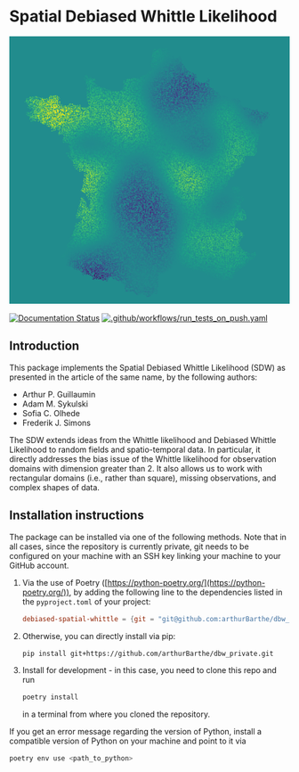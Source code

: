 # Spatial Debiased Whittle Likelihood

![Image](logo.png)

[![Documentation Status](https://readthedocs.org/projects/debiased-spatial-whittle/badge/?version=latest)](https://debiased-spatial-whittle.readthedocs.io/en/latest/?badge=latest)
[![.github/workflows/run_tests_on_push.yaml](https://github.com/arthurBarthe/debiased-spatial-whittle/actions/workflows/run_tests_on_push.yaml/badge.svg)](https://github.com/arthurBarthe/debiased-spatial-whittle/actions/workflows/run_tests_on_push.yaml)


## Introduction

This package implements the Spatial Debiased Whittle Likelihood (SDW) as presented in the article of the same name, by the following authors:

- Arthur P. Guillaumin
- Adam M. Sykulski
- Sofia C. Olhede
- Frederik J. Simons

The SDW extends ideas from the Whittle likelihood and Debiased Whittle Likelihood to random fields and spatio-temporal data. In particular, it directly addresses the bias issue of the Whittle likelihood for observation domains with dimension greater than 2. It also allows us to work with rectangular domains (i.e., rather than square), missing observations, and complex shapes of data.

## Installation instructions

The package can be installed via one of the following methods. Note that in all cases, since the repository is currently private, git needs to be configured on your machine with an SSH key linking your machine to your GitHub account.

1. Via the use of Poetry ([https://python-poetry.org/](https://python-poetry.org/)), by adding the following line to the dependencies listed in the `pyproject.toml` of your project:

    ```toml
    debiased-spatial-whittle = {git = "git@github.com:arthurBarthe/dbw_private.git", branch="master"}
    ```

2. Otherwise, you can directly install via pip:

    ```bash
    pip install git+https://github.com/arthurBarthe/dbw_private.git
    ```

3. Install for development - in this case, you need to clone this repo and run

    ```bash
    poetry install
    ```

    in a terminal from where you cloned the repository.

If you get an error message regarding the version of Python, install a compatible version of Python on your machine and point to it via

```bash
poetry env use <path_to_python>
